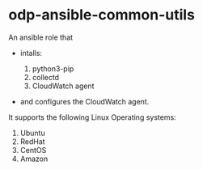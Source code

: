 # odp-ansible-common-utils

An ansible role that 
- intalls:

    1. python3-pip
    2. collectd
    3. CloudWatch agent

- and configures the CloudWatch agent.

It supports the following Linux Operating systems:
1. Ubuntu
2. RedHat
3. CentOS
4. Amazon


